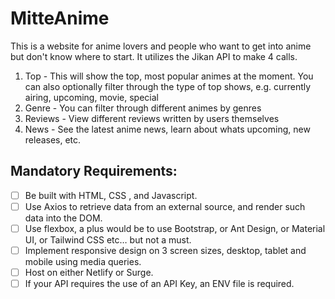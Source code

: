 # MitteAnime

This is a website for anime lovers and people who want to get into anime but don't know where to start. It utilizes the Jikan API to make 4 calls.
1. Top - This will show the top, most popular animes at the moment. You can also optionally filter through the type of top shows, e.g. currently airing, upcoming, movie, special
2. Genre - You can filter through different animes by genres
3. Reviews - View different reviews written by users themselves
4. News - See the latest anime news, learn about whats upcoming, new releases, etc. 


## Mandatory Requirements:

- [ ] Be built with HTML, CSS , and Javascript.
- [ ] Use Axios to retrieve data from an external source, and render such data into the DOM.
- [ ] Use flexbox, a plus would be to use Bootstrap, or Ant Design, or Material UI, or Tailwind CSS etc… but not a must.
- [ ] Implement responsive design on 3 screen sizes, desktop, tablet and mobile using media queries.
- [ ] Host on either Netlify or Surge.
- [ ] If your API requires the use of an API Key, an ENV file is required.
   <br>

<br>
